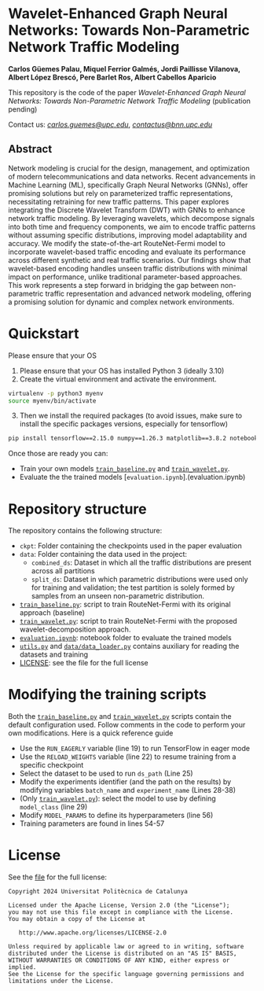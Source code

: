# Wavelet-Enhanced Graph Neural Networks: Towards Non-Parametric Network Traffic Modeling

**Carlos Güemes Palau, Miquel Ferrior Galmés, Jordi Paillisse Vilanova, Albert López Brescó, Pere Barlet Ros, Albert Cabellos Aparicio**

This repository is the code of the paper *Wavelet-Enhanced Graph Neural Networks: Towards Non-Parametric Network Traffic Modeling* (publication pending)

Contact us: *[carlos.guemes@upc.edu](mailto:carlos.guemes@upc.edu)*, *[contactus@bnn.upc.edu](mailto:contactus@bnn.upc.edu)*

## Abstract

Network modeling is crucial for the design, management, and optimization of modern telecommunications and data networks. Recent advancements in Machine Learning (ML), specifically Graph Neural Networks (GNNs), offer promising solutions but rely on parameterized traffic representations, necessitating retraining for new traffic patterns. This paper explores integrating the Discrete Wavelet Transform (DWT) with GNNs to enhance network traffic modeling. By leveraging wavelets, which decompose signals into both time and frequency components, we aim to encode traffic patterns without assuming specific distributions, improving model adaptability and accuracy. We modify the state-of-the-art RouteNet-Fermi model to incorporate wavelet-based traffic encoding and evaluate its performance across different synthetic and real traffic scenarios. Our findings show that wavelet-based encoding handles unseen traffic distributions with minimal impact on performance, unlike traditional parameter-based approaches. This work represents a step forward in bridging the gap between non-parametric traffic representation and advanced network modeling, offering a promising solution for dynamic and complex network environments.

# Quickstart

Please ensure that your OS

1. Please ensure that your OS has installed Python 3 (ideally 3.10)
2. Create the virtual environment and activate the environment.
```bash
virtualenv -p python3 myenv
source myenv/bin/activate
```
3. Then we install the required packages (to avoid issues, make sure to install the specific packages versions, especially for tensorflow)
```bash
pip install tensorflow==2.15.0 numpy==1.26.3 matplotlib==3.8.2 notebook==7.0.7
```

Once those are ready you can:
- Train your own models [`train_baseline.py`](train_baseline.py) and [`train_wavelet.py`](train_wavelet.py).
- Evaluate the the trained models [`evaluation.ipynb`].(evaluation.ipynb)

# Repository structure

The repository contains the following structure:
- `ckpt`: Folder containing the checkpoints used in the paper evaluation
- `data`: Folder containing the data used in the project:
  - `combined_ds`: Dataset in which all the traffic distributions are present across all partitions
  - `split_ds`: Dataset in which parametric distributions were used only for training and validation; the test partition is solely formed by samples from an unseen non-parametric distribution.
- [`train_baseline.py`](train_baseline.py): script to train RouteNet-Fermi with its original approach (baseline)
- [`train_wavelet.py`](train_wavelet.py): script to train RouteNet-Fermi with the proposed wavelet-decomposition approach.
- [`evaluation.ipynb`](evaluation.ipynb): notebook folder to evaluate the trained models
- [`utils.py`](utils.py) and [`data/data_loader.py`](data/data_loader.py) contains auxiliary for reading the datasets and training
- [LICENSE](LICENSE): see the file for the full license

# Modifying the training scripts

Both the [`train_baseline.py`](train_baseline.py) and [`train_wavelet.py`](train_wavelet.py) scripts contain the default configuration used. Follow comments in the code to perform your own modifications. Here is a quick reference guide
- Use the `RUN_EAGERLY` variable (line 19) to run TensorFlow in eager mode
- Use the `RELOAD_WEIGHTS` variable (line 22) to resume training from a specific checkpoint
- Select the dataset to be used to run `ds_path` (Line 25) 
- Modify the experiments identifier (and the path on the results) by modifying variables `batch_name` and `experiment_name` (Lines 28-38)
- (Only [`train_wavelet.py`](train_wavelet.py)): select the model to use by defining `model_class` (line 29)
- Modify `MODEL_PARAMS` to define its hyperparameters (line 56)
- Training parameters are found in lines 54-57

# License

See the [file](LICENSE) for the full license:


```
Copyright 2024 Universitat Politècnica de Catalunya

Licensed under the Apache License, Version 2.0 (the "License");
you may not use this file except in compliance with the License.
You may obtain a copy of the License at

   http://www.apache.org/licenses/LICENSE-2.0

Unless required by applicable law or agreed to in writing, software
distributed under the License is distributed on an "AS IS" BASIS,
WITHOUT WARRANTIES OR CONDITIONS OF ANY KIND, either express or implied.
See the License for the specific language governing permissions and
limitations under the License.
```
